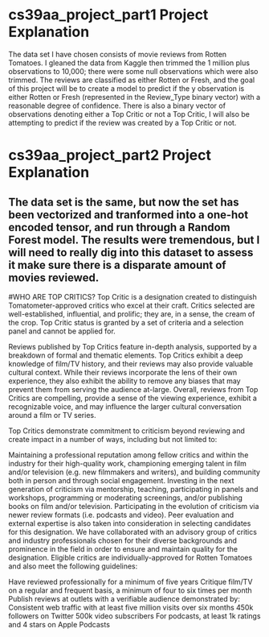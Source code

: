 # cs39aa_project_part1 Project Explanation
The data set I have chosen consists of movie reviews from Rotten Tomatoes. I gleaned the data from Kaggle then trimmed the 1 million plus observations to 10,000; there were some null observations which were also trimmed. The reviews are classified as either Rotten or Fresh, and the goal of this project will be to create a model to predict if the y observation is either Rotten or Fresh (represented in the Review_Type binary vector) with a reasonable degree of confidence. There is also a binary vector of observations denoting either a Top Critic or not a Top Critic, I will also be attempting to predict if the review was created by a Top Critic or not.
# cs39aa_project_part2 Project Explanation
The data set is the same, but now the set has been vectorized and tranformed into a one-hot encoded tensor, and run through a Random Forest model. The results were tremendous, but I will need to really dig into this dataset to assess it make sure there is a disparate amount of movies reviewed.
-----------------------------------------------------------------------------------------------------------------------------------------------------
#WHO ARE TOP CRITICS?
Top Critic is a designation created to distinguish Tomatometer-approved critics who excel at their craft. Critics selected are well-established, influential, and prolific; they are, in a sense, the cream of the crop. Top Critic status is granted by a set of criteria and a selection panel and cannot be applied for.

Reviews published by Top Critics feature in-depth analysis, supported by a breakdown of formal and thematic elements. Top Critics exhibit a deep knowledge of film/TV history, and their reviews may also provide valuable cultural context. While their reviews incorporate the lens of their own experience, they also exhibit the ability to remove any biases that may prevent them from serving the audience at-large. Overall, reviews from Top Critics are compelling, provide a sense of the viewing experience, exhibit a recognizable voice, and may influence the larger cultural conversation around a film or TV series.

Top Critics demonstrate commitment to criticism beyond reviewing and create impact in a number of ways, including but not limited to:

Maintaining a professional reputation among fellow critics and within the industry for their high-quality work, championing emerging talent in film and/or television (e.g. new filmmakers and writers), and building community both in person and through social engagement.
Investing in the next generation of criticism via mentorship, teaching, participating in panels and workshops, programming or moderating screenings, and/or publishing books on film and/or television.
Participating in the evolution of criticism via newer review formats (i.e. podcasts and video).
Peer evaluation and external expertise is also taken into consideration in selecting candidates for this designation. We have collaborated with an advisory group of critics and industry professionals chosen for their diverse backgrounds and prominence in the field in order to ensure and maintain quality for the designation.
Eligible critics are individually-approved for Rotten Tomatoes and also meet the following guidelines:

Have reviewed professionally for a minimum of five years
Critique film/TV on a regular and frequent basis, a minimum of four to six times per month
Publish reviews at outlets with a verifiable audience demonstrated by:
Consistent web traffic with at least five million visits over six months
450k followers on Twitter
500k video subscribers
For podcasts, at least 1k ratings and 4 stars on Apple Podcasts
